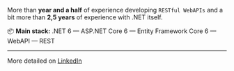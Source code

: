 More than **year and a half** of experience developing `RESTful WebAPIs` and a bit more than **2,5 years** of experience with .NET itself.

📦 **Main stack:** .NET 6 — ASP.NET Core 6 — Entity Framework Core 6 — WebAPI — REST
<hr>

More detailed on [ LinkedIn](https://www.linkedin.com/in/nikita-labuzov/) <img height="14" width="14" src="https://unpkg.com/simple-icons@6.23.0/icons/linkedin.svg"></img>



